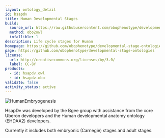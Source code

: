 ```yaml
---
layout: ontology_detail
id: hsapdv
title: Human Developmental Stages
build:
  source_url: https://raw.githubusercontent.com/obophenotype/developmental-stage-ontologies/master/src/hsapdv/hsapdv.obo
  method: obo2owl
  infallible: 1
description: Life cycle stages for Human
homepage: https://github.com/obophenotype/developmental-stage-ontologies/wiki/HsapDv
page: https://github.com/obophenotype/developmental-stage-ontologies
license:
  url: http://creativecommons.org/licenses/by/3.0/
  label: CC-BY
products:
  - id: hsapdv.owl
  - id: hsapdv.obo
validate: false
activity_status: active
---
```


<img alt="HumanEmbryogenesis" src="https://upload.wikimedia.org/wikipedia/commons/thumb/0/06/HumanEmbryogenesis.svg/500px-HumanEmbryogenesis.svg.png"/>

HsapDv was developed by the Bgee group with assistance from the core Uberon developers and the Human developmental anatomy ontology (EHDAA2) developers.

Currently it includes both embryonic (Carnegie) stages and adult stages.



